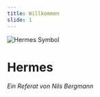 ```yaml
---
title: Willkommen
slide: 1
---
```


![Hermes Symbol](https://fs.noim.io/school/hermes/Hermes-Symbol2.png)

<!-- .mod: class="no-note" -->

# Hermes

_Ein Referat von Nils Bergmann_
